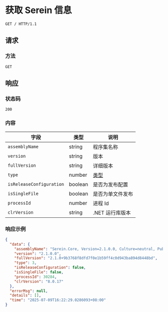 # 获取 Serein 信息

```http
GET / HTTP/1.1
```

## 请求

### 方法

`GET`

## 响应

### 状态码

`200`

### 内容

| 字段                     | 类型    | 说明                                 |
| ------------------------ | ------- | ------------------------------------ |
| `assemblyName`           | string  | 程序集名称                           |
| `version`                | string  | 版本                                 |
| `fullVersion`            | string  | 详细版本                             |
| `type`                   | number  | [类型](../../tutorial/rookie/choose) |
| `isReleaseConfiguration` | boolean | 是否为发布配置                       |
| `isSingleFile`           | boolean | 是否为单文件发布                     |
| `processId`              | number  | 进程 Id                              |
| `clrVersion`             | string  | .NET 运行库版本                      |

### 响应示例

```json
{
  "data": {
    "assemblyName": "Serein.Core, Version=2.1.0.0, Culture=neutral, PublicKeyToken=null",
    "version": "2.1.0.0",
    "fullVersion": "2.1.0+9b3768f8dfd7f0e1b59ff4c0d943ba894d8448bd",
    "type": 3,
    "isReleaseConfiguration": false,
    "isSingleFile": false,
    "processId": 30284,
    "clrVersion": "8.0.17"
  },
  "errorMsg": null,
  "details": [],
  "time": "2025-07-09T16:22:29.0286093+08:00"
}
```

